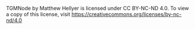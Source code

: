 ﻿TGMNode by Matthew Hellyer is licensed under CC BY-NC-ND 4.0. 
To view a copy of this license, visit https://creativecommons.org/licenses/by-nc-nd/4.0